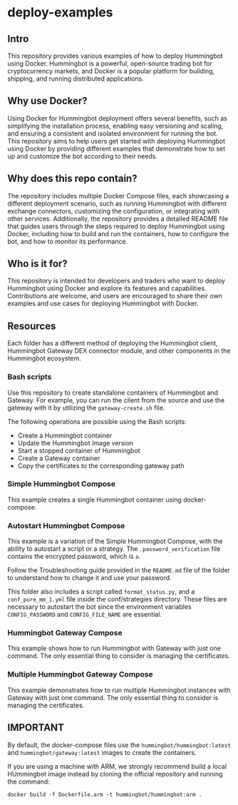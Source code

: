 # deploy-examples

## Intro

This repository provides various examples of how to deploy Hummingbot using Docker. Hummingbot is a powerful, open-source trading bot for cryptocurrency markets, and Docker is a popular platform for building, shipping, and running distributed applications.

## Why use Docker?

Using Docker for Hummingbot deployment offers several benefits, such as simplifying the installation process, enabling easy versioning and scaling, and ensuring a consistent and isolated environment for running the bot. This repository aims to help users get started with deploying Hummingbot using Docker by providing different examples that demonstrate how to set up and customize the bot according to their needs.

## Why does this repo contain?

The repository includes multiple Docker Compose files, each showcasing a different deployment scenario, such as running Hummingbot with different exchange connectors, customizing the configuration, or integrating with other services. Additionally, the repository provides a detailed README file that guides users through the steps required to deploy Hummingbot using Docker, including how to build and run the containers, how to configure the bot, and how to monitor its performance.

## Who is it for?

This repository is intended for developers and traders who want to deploy Hummingbot using Docker and explore its features and capabilities. Contributions are welcome, and users are encouraged to share their own examples and use cases for deploying Hummingbot with Docker.

## Resources

Each folder has a different method of deploying the Hummingbot client, Hummingbot Gateway DEX connector module, and other components in the Hummingbot ecosystem.

### Bash scripts

Use this repository to create standalone containers of Hummingbot and Gateway. For example, you can run the client from the source and use the gateway with it by utilizing the `gateway-create.sh` file. 

The following operations are possible using the Bash scripts:

- Create a Hummingbot container
- Update the Hummingbot image version
- Start a stopped container of Hummingbot
- Create a Gateway container
- Copy the certificates to the corresponding gateway path

### Simple Hummingbot Compose

This example creates a single Hummingbot container using docker-compose.

### Autostart Hummingbot Compose

This example is a variation of the Simple Hummingbot Compose, with the ability to autostart a script or a strategy. The `.password_verification` file contains the encrypted password, which is `a`. 

Follow the Troubleshooting guide provided in the `README.md` file of the folder to understand how to change it and use your password. 

This folder also includes a script called `format_status.py`, and a `conf_pure_mm_1.yml` file inside the conf/strategies directory. These files are necessary to autostart the bot since the environment variables `CONFIG_PASSWORD` and `CONFIG_FILE_NAME` are essential.

### Hummingbot Gateway Compose

This example shows how to run Hummingbot with Gateway with just one command. The only essential thing to consider is managing the certificates.

### Multiple Hummingbot Gateway Compose

This example demonstrates how to run multiple Hummingbot instances with Gateway with just one command. The only essential thing to consider is managing the certificates.

## IMPORTANT

By default, the docker-compose files use the `hummingbot/hummingbot:latest` and `hummingbot/gateway:latest` images to create the containers. 

If you are using a machine with ARM, we strongly recommend build a local HUmmingbot image instead by cloning the official repository and running the command:

```
docker build -f Dockerfile.arm -t hummingbot/hummingbot:arm .
```
